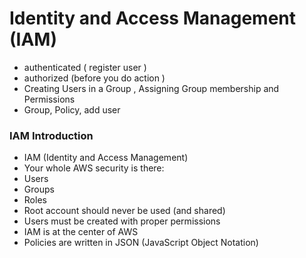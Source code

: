 # Identity and Access Management (IAM)
- authenticated ( register user )
- authorized (before you do action )
- Creating Users in a Group , Assigning Group membership and Permissions
- Group, Policy, add user
### IAM Introduction
- IAM (Identity and Access Management)
- Your whole AWS security is there:
- Users
- Groups
- Roles
- Root account should never be used (and shared)
- Users must be created with proper permissions
- IAM is at the center of AWS
- Policies are written in JSON (JavaScript Object Notation)
